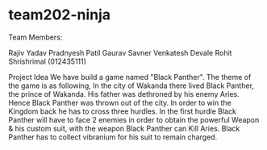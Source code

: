 # team202-ninja

Team Members:

Rajiv Yadav
Pradnyesh Patil
Gaurav Savner
Venkatesh Devale
Rohit Shrishrimal (012435111)


Project Idea We have build a game named "Black Panther". The theme of the game is as following, In the city of Wakanda there lived Black Panther, the prince of Wakanda. His father was dethroned by his enemy Aries. Hence Black Panther was thrown out of the city. In order to win the Kingdom back he has to cross three hurdles. In the first hurdle Black Panther will have to face 2 enemies in order to obtain the powerful Weapon & his custom suit, with the weapon Black Panther can Kill Aries. Black Panther has to collect vibranium for his suit to remain charged. 